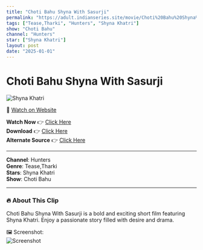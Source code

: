 ```yaml
---
title: "Choti Bahu Shyna With Sasurji"
permalink: "https://adult.indianseries.site/movie/Choti%20Bahu%20Shyna%20With%20Sasurji"
tags: ["Tease,Tharki", "Hunters", "Shyna Khatri"]
show: "Choti Bahu"
channel: "Hunters"
star: ["Shyna Khatri"]
layout: post
date: "2025-01-01"
---
```


# Choti Bahu Shyna With Sasurji

![Shyna Khatri](https://shorts.desisins.com/wp-content/uploads/2024/04/Shyna-Khatri-Choti-Bahu-Sasurji-Tease-DesiSins.com_.jpg)

🔗 [Watch on Website](https://adult.indianseries.site/movie/Choti%20Bahu%20Shyna%20With%20Sasurji)

**Watch Now** 👉 [Click Here](https://adult.indianseries.site/movie/Choti%20Bahu%20Shyna%20With%20Sasurji)  
**Download** 👉 [Click Here](https://adult.indianseries.site/movie/Choti%20Bahu%20Shyna%20With%20Sasurji)  
**Alternate Source** 👉 [Click Here](https://adult.indianseries.site/movie/Choti%20Bahu%20Shyna%20With%20Sasurji)

---

**Channel**: Hunters  
**Genre**: Tease,Tharki  
**Stars**: Shyna Khatri  
**Show**: Choti Bahu

---

### 🔥 About This Clip

Choti Bahu Shyna With Sasurji is a bold and exciting short film featuring Shyna Khatri. Enjoy a passionate story filled with desire and drama.
 
🖼️ Screenshot:  
![Screenshot](https://shorts.desisins.com/wp-content/uploads/2024/04/Shyna-Khatri-Choti-Bahu-Sasurji-Tease-DesiSins.com_.jpg)
